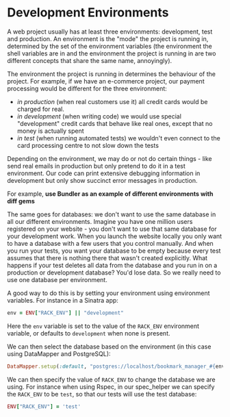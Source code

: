 Development Environments
========================

A web project usually has at least three environments: development, test and
production. An environment is the "mode" the project is running in, determined
by the set of the environment variables (the environment the shell variables are
in and the environment the project is running in are two different concepts that
share the same name, annoyingly).

The environment the project is running in determines the behaviour of the
project. For example, if we have an e-commerce project, our payment processing
would be different for the three environment:

- _in production_ (when real customers use it) all credit cards would be charged
  for real.
- _in development_ (when writing code) we would use special "development" credit
  cards that behave like real ones, except that no money is actually spent
- _in test_ (when running automated tests) we wouldn't even connect to the card
  processing centre to not slow down the tests

Depending on the environment, we may do or not do certain things - like send real
emails in production but only pretend to do it in a test environment. Our code
can print extensive debugging information in development but only show succinct
error messages in production.

For example, **use Bundler as an example of different environments with diff
gems**

The same goes for databases: we don't want to use the same database in all our
different environments. Imagine you have one million users registered on your
website - you don't want to use that same database for your development work.
When you launch the website locally you only want to have a database with a few
users that you control manually. And when you run your tests, you want your
database to be empty because every test assumes that there is nothing there that
wasn't created explicitly. What happens if your test deletes all data from the
database and you run in on a production or development database? You'd lose
data. So we really need to use one database per environment.

A good way to do this is by setting your environment using environment
variables. For instance in a Sinatra app:

```ruby
env = ENV["RACK_ENV"] || "development"
```

Here the `env` variable is set to the value of the `RACK_ENV` environment
variable, or defaults to `development` when none is present.

We can then  select the database based on the environment (in this case using
DataMapper and PostgreSQL):

```ruby
DataMapper.setup(:default, "postgres://localhost/bookmark_manager_#{env}")
```

We can then specify the value of `RACK_ENV` to change the database we are using.
For instance when using Rspec, in our spec_helper we can specify the `RACK_ENV`
to be `test`, so that our tests will use the test database:

```ruby
ENV["RACK_ENV"] = 'test'
```

